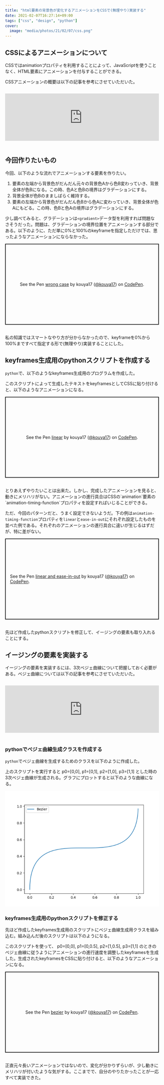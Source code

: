 ```yaml
---
title: "html要素の背景色が変化するアニメーションをCSSで(無理やり)実装する"
date: 2021-02-07T16:27:14+09:00
tags: ["css", "design", "python"]
cover:
  image: "media/photos/21/02/07/css.png"
---
```


## CSSによるアニメーションについて

CSSではanimationプロパティを利用することによって、JavaScriptを使うことなく、HTML要素にアニメーションを付与することができる。

CSSアニメーションの概要は以下の記事を参考にさせていただいた。

<iframe class="hatenablogcard" style="width:100%;height:155px;margin:15px 0;max-width:680px;" title="CSSアニメーション 入門 - Qiita" src="https://hatenablog-parts.com/embed?url=https://qiita.com/soarflat/items/4a302e0cafa21477707f" frameborder="0" scrolling="no"></iframe>

## 今回作りたいもの

今回、以下のような流れでアニメーションする要素を作りたい。

1. 要素の左端から背景色がだんだん元々の背景色Aから色B変わっていき、背景全体が色Bになる。この時、色Aと色Bの境界はグラデーションにする。
2. 背景全体が色Bのまましばらく維持する。
3. 要素の左端から背景色がだんだん色Bから色Aに変わっていき、背景全体が色Aにもどる。この時、色Bと色Aの境界はグラデーションにする。

少し調べてみると、グラデーションは`<gradient>`データ型を利用すれば問題なさそうだった。問題は、グラデーションの境界位置をアニメーションする部分である。以下のように、ただ単に0%と100%のkeyframeを指定しただけでは、思ったようなアニメーションにならなかった。

<p class="codepen" data-height="265" data-theme-id="light" data-default-tab="css,result" data-user="kouya17" data-slug-hash="vYyGWRb" data-preview="true" style="height: 265px; box-sizing: border-box; display: flex; align-items: center; justify-content: center; border: 2px solid; margin: 1em 0; padding: 1em;" data-pen-title="wrong case">
  <span>See the Pen <a href="https://codepen.io/kouya17/pen/vYyGWRb">
  wrong case</a> by kouya17 (<a href="https://codepen.io/kouya17">@kouya17</a>)
  on <a href="https://codepen.io">CodePen</a>.</span>
</p>
<script async src="https://cpwebassets.codepen.io/assets/embed/ei.js"></script>

<br>
私の知識ではスマートなやり方が分からなかったので、keyframeを0%から100%まですべて指定する形で(無理やり)実装することにした。

## keyframes生成用のpythonスクリプトを作成する

`python`で、以下のようなkeyframes生成用のプログラムを作成した。

<script src="https://gist.github.com/kouya17/c7934ddac8511593a015775af777b695.js"></script>

このスクリプトによって生成したテキストをkeyframesとしてCSSに貼り付けると、以下のようなアニメーションになる。

<p class="codepen" data-height="265" data-theme-id="light" data-default-tab="css,result" data-user="kouya17" data-slug-hash="vYyGWPw" data-preview="true" style="height: 265px; box-sizing: border-box; display: flex; align-items: center; justify-content: center; border: 2px solid; margin: 1em 0; padding: 1em;" data-pen-title="linear">
  <span>See the Pen <a href="https://codepen.io/kouya17/pen/vYyGWPw">
  linear</a> by kouya17 (<a href="https://codepen.io/kouya17">@kouya17</a>)
  on <a href="https://codepen.io">CodePen</a>.</span>
</p>
<script async src="https://cpwebassets.codepen.io/assets/embed/ei.js"></script>

<br>
とりあえずやりたいことは出来た。しかし、完成したアニメーションを見ると、動きにメリハリがない。アニメーションの進行具合はCSSの`animation`要素の`animation-timing-function`プロパティを設定すればいじることができる。

ただ、今回のパターンだと、うまく設定できないようだ。下の例は`animation-timing-function`プロパティを`linear`と`ease-in-out`にそれぞれ設定したものを並べた例である。それぞれのアニメーションの進行具合に違いが生じるはずだが、特に差がない。

<p class="codepen" data-height="265" data-theme-id="light" data-default-tab="css,result" data-user="kouya17" data-slug-hash="NWbNwvP" data-preview="true" style="height: 265px; box-sizing: border-box; display: flex; align-items: center; justify-content: center; border: 2px solid; margin: 1em 0; padding: 1em;" data-pen-title="linear and ease-in-out">
  <span>See the Pen <a href="https://codepen.io/kouya17/pen/NWbNwvP">
  linear and ease-in-out</a> by kouya17 (<a href="https://codepen.io/kouya17">@kouya17</a>)
  on <a href="https://codepen.io">CodePen</a>.</span>
</p>
<script async src="https://cpwebassets.codepen.io/assets/embed/ei.js"></script>

<br>
先ほど作成したpythonスクリプトを修正して、イージングの要素も取り入れることにする。

## イージングの要素を実装する

イージングの要素を実装するには、3次ベジェ曲線について把握しておく必要がある。ベジェ曲線については以下の記事を参考にさせていただいた。

<iframe class="hatenablogcard" style="width:100%;height:155px;margin:15px 0;max-width:680px;" title="一から学ぶベジェ曲線 | POSTD" src="https://hatenablog-parts.com/embed?url=https://postd.cc/bezier-curves/" frameborder="0" scrolling="no"></iframe>

### pythonでベジェ曲線生成クラスを作成する

`python`でベジェ曲線を生成するためのクラスを以下のように作成した。

<script src="https://gist.github.com/kouya17/b089720b59bd74b077dae270d1faf427.js"></script>

上のスクリプトを実行すると p0=[0,0], p1=[0,1], p2=[1,0], p3=[1,1] とした時の3次ベジェ曲線が生成される。グラフにプロットすると以下のような曲線になる。

![](/media/markdownx/cb9f35fd-a956-43c4-b893-7008c7e53c19.png)

### keyframes生成用のpythonスクリプトを修正する

先ほど作成したkeyframes生成用のスクリプトにベジェ曲線生成用クラスを組み込む。組み込んだ後のスクリプトは以下のようになる。

<script src="https://gist.github.com/kouya17/d86fafa71e176cb7505f4066746053db.js"></script>

このスクリプトを使って、 p0=[0,0], p1=[0,0.5], p2=[1,0.5], p3=[1,1] のときのベジェ曲線に従うようにアニメーションの進行速度を調整したkeyframesを生成した。生成されたkeyframesをCSSに貼り付けると、以下のようなアニメーションになる。

<p class="codepen" data-height="265" data-theme-id="light" data-default-tab="css,result" data-user="kouya17" data-slug-hash="MWbyQoM" data-preview="true" style="height: 265px; box-sizing: border-box; display: flex; align-items: center; justify-content: center; border: 2px solid; margin: 1em 0; padding: 1em;" data-pen-title="bezier">
  <span>See the Pen <a href="https://codepen.io/kouya17/pen/MWbyQoM">
  bezier</a> by kouya17 (<a href="https://codepen.io/kouya17">@kouya17</a>)
  on <a href="https://codepen.io">CodePen</a>.</span>
</p>
<script async src="https://cpwebassets.codepen.io/assets/embed/ei.js"></script>

<br>
正直元々長いアニメーションではないので、変化が分かりずらいが、少し動きにメリハリが付いたような気がする。ここまでで、自分のやりたかったことが一応すべて実装できた。

<!--
<small>アフィリエイト</small>

<div class="kattene">
    <div class="kattene__imgpart"><a target="_blank" rel="noopener" href="https://www.amazon.co.jp/1%E5%86%8A%E3%81%A7%E3%81%99%E3%81%B9%E3%81%A6%E8%BA%AB%E3%81%AB%E3%81%A4%E3%81%8FHTML-%EF%BC%86-CSS%E3%81%A8Web%E3%83%87%E3%82%B6%E3%82%A4%E3%83%B3%E5%85%A5%E9%96%80%E8%AC%9B%E5%BA%A7-Mana-ebook/dp/B07PS1ZJN6?_encoding=UTF8&qid=&sr=&linkCode=li2&tag=kouya17-22&linkId=62e5137a74a7afeaf1a855e8f6eca000&language=ja_JP&ref_=as_li_ss_il"><img src="//ws-fe.amazon-adsystem.com/widgets/q?_encoding=UTF8&ASIN=B07PS1ZJN6&Format=_SL160_&ID=AsinImage&MarketPlace=JP&ServiceVersion=20070822&WS=1&tag=kouya17-22&language=ja_JP"></a></div>
    <div class="kattene__infopart">
      <div class="kattene__title"><a target="_blank" rel="noopener" href="https://www.amazon.co.jp/1%E5%86%8A%E3%81%A7%E3%81%99%E3%81%B9%E3%81%A6%E8%BA%AB%E3%81%AB%E3%81%A4%E3%81%8FHTML-%EF%BC%86-CSS%E3%81%A8Web%E3%83%87%E3%82%B6%E3%82%A4%E3%83%B3%E5%85%A5%E9%96%80%E8%AC%9B%E5%BA%A7-Mana-ebook/dp/B07PS1ZJN6?_encoding=UTF8&qid=&sr=&linkCode=li2&tag=kouya17-22&linkId=62e5137a74a7afeaf1a855e8f6eca000&language=ja_JP&ref_=as_li_ss_il">1冊ですべて身につくHTML & CSSとWebデザイン入門講座</a></div>
      <div class="kattene__description">SBクリエイティブ (2019/3/16)</div>
      <div class="kattene__btns __four">
      <div><a class="kattene__btn __orange" target="_blank" rel="noopener" href="https://www.amazon.co.jp/1%E5%86%8A%E3%81%A7%E3%81%99%E3%81%B9%E3%81%A6%E8%BA%AB%E3%81%AB%E3%81%A4%E3%81%8FHTML-CSS%E3%81%A8Web%E3%83%87%E3%82%B6%E3%82%A4%E3%83%B3%E5%85%A5%E9%96%80%E8%AC%9B%E5%BA%A7-Mana/dp/4797398892?_encoding=UTF8&qid=&sr=&linkCode=li2&tag=kouya17-22&linkId=5db95ea998ac9bcb9edc4eed9a1f76a9&language=ja_JP&ref_=as_li_ss_il">Amazon</a></div>
      <div><a class="kattene__btn __blue" target="_blank" rel="noopener" href="https://www.amazon.co.jp/1%E5%86%8A%E3%81%A7%E3%81%99%E3%81%B9%E3%81%A6%E8%BA%AB%E3%81%AB%E3%81%A4%E3%81%8FHTML-%EF%BC%86-CSS%E3%81%A8Web%E3%83%87%E3%82%B6%E3%82%A4%E3%83%B3%E5%85%A5%E9%96%80%E8%AC%9B%E5%BA%A7-Mana-ebook/dp/B07PS1ZJN6?_encoding=UTF8&qid=&sr=&linkCode=li2&tag=kouya17-22&linkId=62e5137a74a7afeaf1a855e8f6eca000&language=ja_JP&ref_=as_li_ss_il">Kindle</a></div>
      <div><a class="kattene__btn __red" target="_blank" rel="noopener" href="https://hb.afl.rakuten.co.jp/ichiba/1585b2d3.e3af76f2.1585b2d4.494d3f80/?pc=https%3A%2F%2Fitem.rakuten.co.jp%2Fbook%2F15822265%2F&link_type=text&ut=eyJwYWdlIjoiaXRlbSIsInR5cGUiOiJ0ZXh0Iiwic2l6ZSI6IjI0MHgyNDAiLCJuYW0iOjEsIm5hbXAiOiJyaWdodCIsImNvbSI6MSwiY29tcCI6ImRvd24iLCJwcmljZSI6MSwiYm9yIjoxLCJjb2wiOjEsImJidG4iOjEsInByb2QiOjAsImFtcCI6ZmFsc2V9">楽天ブックス</a></div>
      <div><a class="kattene__btn __green" target="_blank" rel="noopener" href="https://hb.afl.rakuten.co.jp/ichiba/1592b466.7f5ea7c8.1592b467.70471b78/?pc=https%3A%2F%2Fitem.rakuten.co.jp%2Frakutenkobo-ebooks%2F37bced9d7759308fa8b4bb44c06b854e%2F&link_type=text&ut=eyJwYWdlIjoiaXRlbSIsInR5cGUiOiJ0ZXh0Iiwic2l6ZSI6IjI0MHgyNDAiLCJuYW0iOjEsIm5hbXAiOiJyaWdodCIsImNvbSI6MSwiY29tcCI6ImRvd24iLCJwcmljZSI6MCwiYm9yIjoxLCJjb2wiOjEsImJidG4iOjEsInByb2QiOjAsImFtcCI6ZmFsc2V9">楽天Kobo</a></div>
      </div>
    </div>
</div>
-->